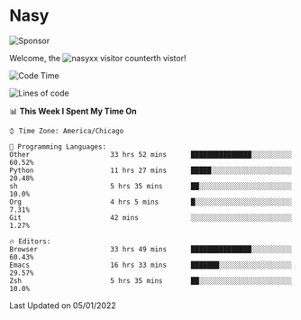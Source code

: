 # Nasy

<!--
<p align="center">
<img height="200" src="https://github-readme-stats.vercel.app/api?username=nasyxx&count_private=true&show_icons=true&theme=dracula&include_all_commits=true"/>
<img height="200" src="https://github-readme-stats.vercel.app/api/top-langs/?username=nasyxx&theme=dracula&hide=html,jupyter+notebook&count_private=true&show_icons=true"/>
</p>

  
----------------
-->

![Sponsor](https://img.shields.io/static/v1.svg?label=Sponsor&message=%E2%9D%A4&logo=GitHub&style=flat&color=pink)
 
Welcome, the ![nasyxx visitor counter](https://count.getloli.com/get/@nasyxx?theme=rule34)th vistor!
 
<!--START_SECTION:waka-->
![Code Time](http://img.shields.io/badge/Code%20Time-1%2C690%20hrs%2045%20mins-blue)

![Lines of code](https://img.shields.io/badge/From%20Hello%20World%20I%27ve%20Written-5%20Million%20lines%20of%20code-blue)

📊 **This Week I Spent My Time On** 

```text
⌚︎ Time Zone: America/Chicago

💬 Programming Languages: 
Other                    33 hrs 52 mins      ███████████████░░░░░░░░░░   60.52% 
Python                   11 hrs 27 mins      █████░░░░░░░░░░░░░░░░░░░░   20.48% 
sh                       5 hrs 35 mins       ██░░░░░░░░░░░░░░░░░░░░░░░   10.0% 
Org                      4 hrs 5 mins        █░░░░░░░░░░░░░░░░░░░░░░░░   7.31% 
Git                      42 mins             ░░░░░░░░░░░░░░░░░░░░░░░░░   1.27%

🔥 Editors: 
Browser                  33 hrs 49 mins      ███████████████░░░░░░░░░░   60.43% 
Emacs                    16 hrs 33 mins      ███████░░░░░░░░░░░░░░░░░░   29.57% 
Zsh                      5 hrs 35 mins       ██░░░░░░░░░░░░░░░░░░░░░░░   10.0%

```


 Last Updated on 05/01/2022
<!--END_SECTION:waka-->

<!-- ![visitors](https://visitor-badge.laobi.icu/badge?page_id=nasyxx.nasyxx) -->
